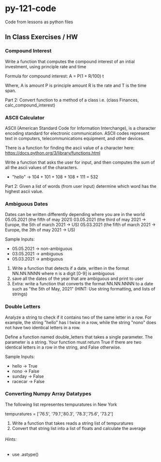 # py-121-code
Code from lessons as python files 


## In Class Exercises / HW 

### Compound Interest

Write a function that computes the compound interest of an intial investment, using principle rate and time  

Formula for compound interest:
A = P(1 + R/100) t 

Where, 
A is amount 
P is principle amount 
R is the rate and 
T is the time span.


Part 2:
Convert function to a method of a class i.e. (class Finances, calc_compound_interest)


### ASCII Calculator 
ASCII (American Standard Code for Information Interchange), is a character encoding standard for electronic communication. ASCII codes represent text in computers, telecommunications equipment, and other devices.

There is a function for finding the ascii value of a character here:
https://docs.python.org/3/library/functions.html

Write a function that asks the user for input, and then computes the sum of all the ascii values of the characters. 

- "hello" -> 104 + 101 + 108 + 108 + 111 = 532 


Part 2:
Given a list of words (from user input) determine which word has the highest ascii value.  



### Ambiguous Dates
Dates can be written differently depending where you are in the world
05.05.2021 (the fifth of may 2021)
03.05.2021 (the third of may 2021 -> Europe, the 5th of march 2021 -> US)
05.03.2021 (the fifth of march 2021 -> Europe, the 3th of may 2021 -> US)


Sample Inputs:
- 05.05.2021 -> non-ambiguous
- 03.05.2021 -> ambiguous
- 05.03.2021 -> ambiguous 


1) Write a function that detects if a date, written in the format NN.NN.NNNN where n is a digit [0-9] is ambiguous 
2) save all the dates of the year that are ambiguous and print to user   
3) Extra: write a function that converts the format NN.NN.NNNN to a date such as "the 5th of May, 2021" (HINT: Use string formatting, and lists of strings) 

### Double Letters
Analyze a string to check if it contains two of the same letter in a row. For example, the string "hello" has l twice in a row, while the string "nono" does not have two identical letters in a row.

Define a function named double_letters that takes a single parameter. The parameter is a string. Your function must return True if there are two identical letters in a row in the string, and False otherwise.

Sample Inputs:
- hello -> True
- nono ->  False 
- sunday -> False
- racecar -> False

### Converting Numpy Array Datatypes
The following list representes tempuratures in New York 

tempuratures = ['76.5', '79.1','80.3', '78.3','75.6', '73.2']

1. Write a function that takes reads a string list of tempuratures 
2. Convert that string list into a list of floats and calculate the average

###### Hints:
- use .astype()

 
